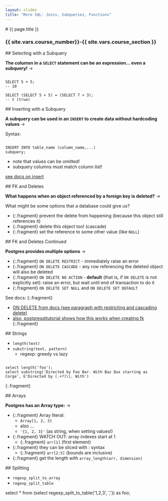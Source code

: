 ```yaml
---
layout: slides
title: "More SQL: Joins, Subqueries, Functions"
---
```



<section markdown="block" class="intro-slide">
# {{ page.title }}

### {{ site.vars.course_number}}-{{ site.vars.course_section }}

<p><small></small></p>
</section>


<section markdown="block">
## Selecting with a Subquery

__The columsn in a `SELECT` statement can be an expression... even a  subquery!__ &rarr;

<pre><code data-trim contenteditable>
SELECT 5 + 5;
-- 10

SELECT (SELECT 5 + 5) = (SELECT 7 + 3);
-- t (true)
</code></pre>

</section>
<section markdown="block">
## Inserting with a Subquery

__A subquery can be used in an `INSERT` to create data without hardcoding values__ &rarr;

Syntax:

<pre><code data-trim contenteditable>
INSERT INTO table_name (column_name,...)
subquery;
</code></pre>

* note that values can be omitted!
* subquery columns must match column list!

[see docs on insert](https://www.postgresql.org/docs/current/sql-insert.html)
</section>


<section markdown="block">
## FK and Deletes

__What happens when an object referenced by a foreign key is deleted?__ &rarr;

What might be some options that a database could give us?

* {:.fragment} prevent the delete from happening (because this object still references it)
* {:.fragment} delete this object too! (cascade)
* {:.fragment} set the reference to some other value (like `NULL`)

</section>

<section markdown="block">
## FK and Deletes Continued

__Postgres provides multiple options__ &rarr;


* {:.fragment} `ON DELETE RESTRICT` - immediately raise an error
* {:.fragment} `ON DELETE CASCADE` - any row referencing the deleted object will also be deleted
* {:.fragment} `ON DELETE NO ACTION` - __default__ (that is, if `ON DELETE` is not explicitly set): raise an error, but wait until end of transaction to do it
* {:.fragment} `ON DELETE SET NULL` and `ON DELETE SET DEFAULT`

See docs:
{:.fragment}

* [ON DELETE from docs (see paragraph with restricting and cascading delete)](https://www.postgresql.org/docs/9.5/ddl-constraints.html)
* [also, postgresqltutorial shows how this works when creating fk](http://www.postgresqltutorial.com/postgresql-foreign-key/)
{:.fragment}

</section>

<section markdown="block">
## Strings


* `length(text)` 
* `substring(text, pattern)`
	* regexp: greedy vs lazy

<pre><code data-trim contenteditable>
select length('foo');
select substring('Directed by Foo Bar. With Baz Qux starring as Corge', E'Directed by (.+?)\\. With')
</code></pre>
{:.fragment}
</section>

<section markdown="block">
## Arrays

__Postgres has an Array type:__ &rarr;

* {:.fragment} Array literal: 
	* `Array[1, 2, 3]`
	* also ...
	* `'{1, 2, 3}'` (as string, when setting values!)
* {:.fragment} WATCH OUT: array indexes start at 1
	* {:.fragment} `arr[1]` (first element)
* {:.fragment} they can be sliced with : syntax
	* {:.fragment} `arr[2:5]` (bounds are inclusive)
* {:.fragment} get the length with `array_length(arr, dimension)`
</section>


<section markdown="block">
## Splitting

* `regexp_split_to_array`
* `regexp_split_table`


select * from (select regexp_split_to_table('1,2,3', ',')) as foo;
</section>

